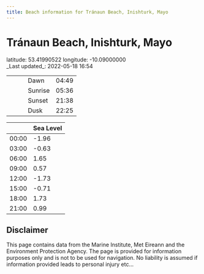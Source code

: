 ```yaml
---
title: Beach information for Tránaun Beach, Inishturk, Mayo
---
```

# Tránaun Beach, Inishturk, Mayo 

<div class="location-info">latitude: 53.41990522 longitude: -10.09000000</div>
<div class="met-eireann-warnings"></div>
_Last updated_: 2022-05-18 16:54

|   |   |   |   |   |
|---|---|---|---|---|
|   |   |   | Dawn  | 04:49 |
|   |   |   | Sunrise  | 05:36 |
|   |   |   | Sunset  | 21:38 |
|   |   |   | Dusk  | 22:25 |

<div></div>

|   | Sea Level  |
|---|---|
| 00:00 | -1.96 |
| 03:00 | -0.63 |
| 06:00 | 1.65 |
| 09:00 | 0.57 |
| 12:00 | -1.73 |
| 15:00 | -0.71 |
| 18:00 | 1.73 |
| 21:00 | 0.99 |

## Disclaimer

This page contains data from the Marine Institute,
Met Eireann and the Environment Protection Agency. The page is provided for
information purposes only and is not to be used for navigation. No liability
is assumed if information provided leads to personal injury etc...